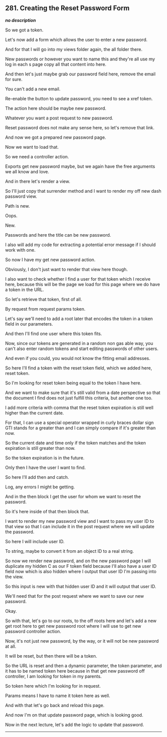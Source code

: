 ## 281. Creating the Reset Password Form

<strong><em>no description</em></strong>

So we got a token. 

Let's now add a form which allows the user to enter a new password. 

And for that I will go into my views folder again, the all folder there. 

New passwords or however you want to name this and they're all use my log in
each s page copy all that content into here. 

And then let's just maybe grab our password field here, remove the email for
sure. 

You can't add a new email. 

Re-enable the button to update password, you need to see a xref token. 

The action here should be maybe new password. 

Whatever you want a post request to new password. 

Reset password does not make any sense here, so let's remove that link. 

And now we got a prepared new password page. 

Now we want to load that. 

So we need a controller action. 

Exports get new password maybe, but we again have the free arguments we all know
and love. 

And in there let's render a view. 

So I'll just copy that surrender method and I want to render my off new dash
password view. 

Path is new. 

Oops. 

New. 

Passwords and here the title can be new password. 

I also will add my code for extracting a potential error message if I should
work with one. 

So now I have my get new password action. 

Obviously, I don't just want to render that view here though. 

I also want to check whether I find a user for that token which I receive here,
because this will be the page we load for this page where we do have a token in
the URL. 

So let's retrieve that token, first of all. 

By request from request params token. 

Let's say we'll need to add a root later that encodes the token in a token field
in our parameters. 

And then I'll find one user where this token fits. 

Now, since our tokens are generated in a random non gas able way, you can't also
enter random tokens and start editing passwords of other users. 

And even if you could, you would not know the fitting email addresses. 

So here I'll find a token with the reset token field, which we added here, reset
token. 

So I'm looking for reset token being equal to the token I have here. 

And we want to make sure that it's still valid from a date perspective so that
the document I find does not just fulfill this criteria, but another one too. 

I add more criteria with comma that the reset token expiration is still well
higher than the current date. 

For that, I can use a special operator wrapped in curly braces dollar sign GTI
stands for a greater than and I can simply compare if it's greater than now. 

So the current date and time only if the token matches and the token expiration
is still greater than now. 

So the token expiration is in the future. 

Only then I have the user I want to find. 

So here I'll add then and catch. 

Log, any errors I might be getting. 

And in the then block I get the user for whom we want to reset the password. 

So it's here inside of that then block that. 

I want to render my new password view and I want to pass my user ID to that view
so that I can include it in the post request where we will update the password. 

So here I will include user ID. 

To string, maybe to convert it from an object ID to a real string. 

So now we render new password, and on the new password page I will duplicate my
hidden C as our F token field because I'll also have a user ID field now which
is also hidden where I output that user ID I'm passing into the view. 

So this input is new with that hidden user ID and it will output that user ID. 

We'll need that for the post request where we want to save our new password. 

Okay. 

So with that, let's go to our roots, to the off roots here and let's add a new
get root here to get new password root where I will use to get new password
controller action. 

Now, it's not just new password, by the way, or it will not be new password at
all. 

It will be reset, but then there will be a token. 

So the URL is reset and then a dynamic parameter, the token parameter, and it
has to be named token here because in that get new password off controller, I am
looking for token in my parents. 

So token here which I'm looking for in request. 

Params means I have to name it token here as well. 

And with that let's go back and reload this page. 

And now I'm on that update password page, which is looking good. 

Now in the next lecture, let's add the logic to update that password. 

---